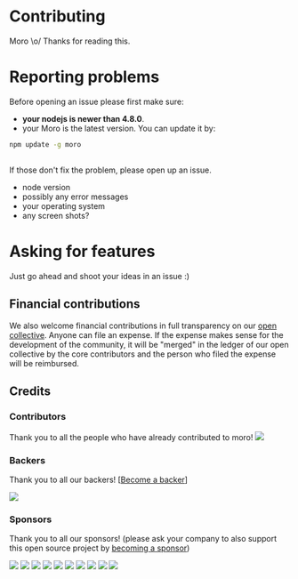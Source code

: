 # Contributing

Moro \o/ Thanks for reading this.

# Reporting problems

Before opening an issue please first make sure:

- **your nodejs is newer than 4.8.0**.
- your Moro is the latest version. You can update it by:

```bash
npm update -g moro
```

##

If those don't fix the problem, please open up an issue.

- node version
- possibly any error messages
- your operating system
- any screen shots?

# Asking for features

Just go ahead and shoot your ideas in an issue :)

## Financial contributions

We also welcome financial contributions in full transparency on our [open collective](https://opencollective.com/moro). Anyone can file an expense. If the expense makes sense for the development of the community, it will be "merged" in the ledger of our open collective by the core contributors and the person who filed the expense will be reimbursed.

## Credits

### Contributors

Thank you to all the people who have already contributed to moro! <a href="graphs/contributors"><img src="https://opencollective.com/moro/contributors.svg?width=890" /></a>

### Backers

Thank you to all our backers! [[Become a backer](https://opencollective.com/moro#backer)]

<a href="https://opencollective.com/moro#backers" target="_blank"><img src="https://opencollective.com/moro/backers.svg?width=890"></a>

### Sponsors

Thank you to all our sponsors! (please ask your company to also support this open source project by [becoming a sponsor](https://opencollective.com/moro#sponsor))

<a href="https://opencollective.com/moro/sponsor/0/website" target="_blank"><img src="https://opencollective.com/moro/sponsor/0/avatar.svg"></a> <a href="https://opencollective.com/moro/sponsor/1/website" target="_blank"><img src="https://opencollective.com/moro/sponsor/1/avatar.svg"></a> <a href="https://opencollective.com/moro/sponsor/2/website" target="_blank"><img src="https://opencollective.com/moro/sponsor/2/avatar.svg"></a> <a href="https://opencollective.com/moro/sponsor/3/website" target="_blank"><img src="https://opencollective.com/moro/sponsor/3/avatar.svg"></a> <a href="https://opencollective.com/moro/sponsor/4/website" target="_blank"><img src="https://opencollective.com/moro/sponsor/4/avatar.svg"></a> <a href="https://opencollective.com/moro/sponsor/5/website" target="_blank"><img src="https://opencollective.com/moro/sponsor/5/avatar.svg"></a> <a href="https://opencollective.com/moro/sponsor/6/website" target="_blank"><img src="https://opencollective.com/moro/sponsor/6/avatar.svg"></a> <a href="https://opencollective.com/moro/sponsor/7/website" target="_blank"><img src="https://opencollective.com/moro/sponsor/7/avatar.svg"></a> <a href="https://opencollective.com/moro/sponsor/8/website" target="_blank"><img src="https://opencollective.com/moro/sponsor/8/avatar.svg"></a> <a href="https://opencollective.com/moro/sponsor/9/website" target="_blank"><img src="https://opencollective.com/moro/sponsor/9/avatar.svg"></a>
